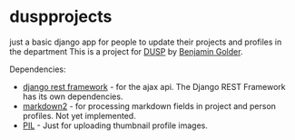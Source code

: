 duspprojects
============

just a basic django app for people to update their projects and profiles in the department
This is a project for [DUSP](http://dusp.mit.edu) by [Benjamin Golder](http://benjamingolder.com).

Dependencies:

* [django rest framework](http://django-rest-framework.org/) - for the ajax api.
   The Django REST Framework has its own dependencies.
* [markdown2](https://github.com/trentm/python-markdown2) - for processing
  markdown fields in project and person profiles. Not yet implemented.
* [PIL](http://www.pythonware.com/products/pil/) - Just for uploading thumbnail
  profile images.


